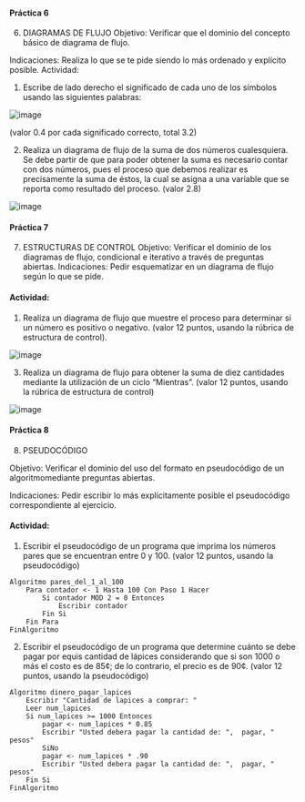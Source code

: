 #### Práctica 6
6. DIAGRAMAS DE FLUJO
Objetivo: Verificar que el dominio del concepto básico de diagrama de flujo.

Indicaciones: Realiza lo que se te pide siendo lo más ordenado y explícito posible.
Actividad:

  1. Escribe de lado derecho el significado de cada uno de los símbolos usando las
  siguientes palabras: 
  
  ![image](https://user-images.githubusercontent.com/75552884/160166218-4a6a8874-8822-4fd5-813a-7eac8895ea77.png)

  
  (valor 0.4 por cada significado correcto, total 3.2)
  
   2. Realiza un diagrama de flujo de la suma de dos números cualesquiera. Se debe partir de que para poder obtener la suma es necesario contar con dos números, pues el
    proceso que debemos realizar es precisamente la suma de éstos, la cual se asigna a una variable que se reporta como resultado del proceso. (valor 2.8)
    
    
  ![image](https://user-images.githubusercontent.com/75552884/161193786-955595d7-ee1f-4ae5-b4f1-cfc899f1c64f.png)


    
 #### Práctica 7
7. ESTRUCTURAS DE CONTROL
Objetivo: Verificar el dominio de los diagramas de flujo, condicional e iterativo a través de preguntas abiertas.
Indicaciones: Pedir esquematizar en un diagrama de flujo según lo que se pide.
#### Actividad:
  1. Realiza un diagrama de flujo que muestre el proceso para determinar si un número es positivo o negativo. (valor 12 puntos, usando la rúbrica de estructura de control).

![image](https://user-images.githubusercontent.com/75552884/160168906-337b6960-6223-4752-ad63-59fe25a2a869.png)


  3. Realiza un diagrama de flujo para obtener la suma de diez cantidades mediante la utilización de un ciclo “Mientras”. (valor 12 puntos, usando la rúbrica de estructura de
control)

![image](https://user-images.githubusercontent.com/75552884/161113653-13dd5869-2e62-4fc3-a7a8-1f28f196d350.png)



#### Práctica 8
8. PSEUDOCÓDIGO

Objetivo: Verificar el dominio del uso del formato en pseudocódigo de un algoritmomediante preguntas abiertas.

Indicaciones: Pedir escribir lo más explícitamente posible el pseudocódigo correspondiente al ejercicio.

#### Actividad:

  1. Escribir el pseudocódigo de un programa que imprima los números pares que se encuentran entre 0 y 100. (valor 12 puntos, usando la pseudocódigo)

	Algoritmo pares_del_1_al_100
		Para contador <- 1 Hasta 100 Con Paso 1 Hacer
			Si contador MOD 2 = 0 Entonces
				Escribir contador
			Fin Si
		Fin Para
	FinAlgoritmo

  2. Escribir el pseudocódigo de un programa que determine cuánto se debe pagar por equis cantidad de lápices considerando que si son 1000 o más el costo es de 85¢; de lo
contrario, el precio es de 90¢. (valor 12 puntos, usando la pseudocódigo)

    Algoritmo dinero_pagar_lapices
		Escribir "Cantidad de lapices a comprar: "
		Leer num_lapices
		Si num_lapices >= 1000 Entonces
			pagar <- num_lapices * 0.85
			Escribir "Usted debera pagar la cantidad de: ",  pagar, " pesos"
    		SiNo
			pagar <- num_lapices * .90
			Escribir "Usted debera pagar la cantidad de: ",  pagar, " pesos"
		Fin Si
    FinAlgoritmo

